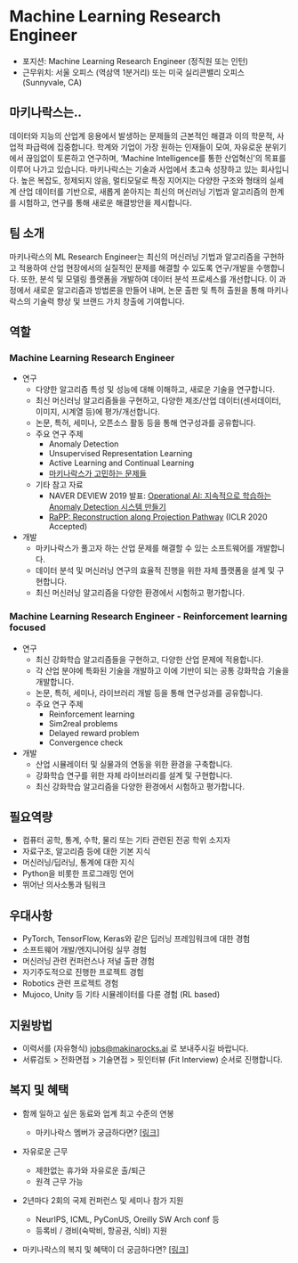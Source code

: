 # Machine Learning Research Engineer

- 포지션: Machine Learning Research Engineer (정직원 또는 인턴)
- 근무위치: 서울 오피스 (역삼역 1분거리) 또는 미국 실리콘밸리 오피스 (Sunnyvale, CA) 

## 마키나락스는.. 

데이터와 지능의 산업계 응용에서 발생하는 문제들의 근본적인 해결과 이의 학문적, 사업적 파급력에 집중합니다. 학계와 기업이 가장 원하는 인재들이 모여, 자유로운 분위기에서 끊임없이 토론하고 연구하며, ‘Machine Intelligence를 통한 산업혁신’의 목표를 이루어 나가고 있습니다. 마키나락스는 기술과 사업에서 초고속 성장하고 있는 회사입니다. 높은 복잡도, 정제되지 않음, 멀티모달로 특징 지어지는 다양한 구조와 형태의 실세계 산업 데이터를 기반으로, 새롭게 쏟아지는 최신의 머신러닝 기법과 알고리즘의 한계를 시험하고, 연구를 통해 새로운 해결방안을 제시합니다.  

## 팀 소개 

마키나락스의 ML Research Engineer는 최신의 머신러닝 기법과 알고리즘을 구현하고 적용하여 산업 현장에서의 실질적인 문제를 해결할 수 있도록 연구/개발을 수행합니다. 또한, 분석 및 모델링 플랫폼을 개발하여 데이터 분석 프로세스를 개선합니다. 이 과정에서 새로운 알고리즘과 방법론을 만들어 내며, 논문 출판 및 특허 출원을 통해 마키나락스의 기술력 향상 및 브랜드 가치 창출에 기여합니다.

## 역할 

### Machine Learning Research Engineer

- 연구
  - 다양한 알고리즘 특성 및 성능에 대해 이해하고, 새로운 기술을 연구합니다. 
  - 최신 머신러닝 알고리즘들을 구현하고, 다양한 제조/산업 데이터(센서데이터, 이미지, 시계열 등)에 평가/개선합니다.
  - 논문, 특허, 세미나, 오픈소스 활동 등을 통해 연구성과를 공유합니다. 
  - 주요 연구 주제 
    - Anomaly Detection 
    - Unsupervised Representation Learning 
    - Active Learning and Continual Learning 
    - [마키나락스가 고민하는 문제들](https://github.com/makinarocks/jobs/blob/master/research-topics.md)
  - 기타 참고 자료
    - NAVER DEVIEW 2019 발표: [Operational AI: 지속적으로 학습하는 Anomaly Detection 시스템 만들기](https://deview.kr/2019/schedule/286)
    - [RaPP: Reconstruction along Projection Pathway](https://openreview.net/forum?id=HkgeGeBYDB) (ICLR 2020 Accepted)
- 개발
  - 마키나락스가 풀고자 하는 산업 문제를 해결할 수 있는 소프트웨어를 개발합니다. 
  - 데이터 분석 및 머신러닝 연구의 효율적 진행을 위한 자체 플랫폼을 설계 및 구현합니다. 
  - 최신 머신러닝 알고리즘을 다양한 환경에서 시험하고 평가합니다. 

### Machine Learning Research Engineer - Reinforcement learning focused

- 연구
  - 최신 강화학습 알고리즘들을 구현하고, 다양한 산업 문제에 적용합니다.
  - 각 산업 분야에 특화된 기술을 개발하고 이에 기반이 되는 공통 강화학습 기술을 개발합니다.
  - 논문, 특허, 세미나, 라이브러리 개발 등을 통해 연구성과를 공유합니다. 
  - 주요 연구 주제 
    - Reinforcement learning
    - Sim2real problems
    - Delayed reward problem
    - Convergence check
- 개발
  - 산업 시뮬레이터 및 실물과의 연동을 위한 환경을 구축합니다. 
  - 강화학습 연구를 위한 자체 라이브러리를 설계 및 구현합니다. 
  - 최신 강화학습 알고리즘을 다양한 환경에서 시험하고 평가합니다.


## 필요역량

- 컴퓨터 공학, 통계, 수학, 물리 또는 기타 관련된 전공 학위 소지자
- 자료구조, 알고리즘 등에 대한 기본 지식
- 머신러닝/딥러닝, 통계에 대한 지식
- Python을 비롯한 프로그래밍 언어
- 뛰어난 의사소통과 팀워크


## 우대사항

- PyTorch, TensorFlow, Keras와 같은 딥러닝 프레임워크에 대한 경험
- 소프트웨어 개발/엔지니어링 실무 경험
- 머신러닝 관련 컨퍼런스나 저널 출판 경험
- 자기주도적으로 진행한 프로젝트 경험
- Robotics 관련 프로젝트 경험
- Mujoco, Unity 등 기타 시뮬레이터를 다룬 경험 (RL based)


## 지원방법

- 이력서를 (자유형식) jobs@makinarocks.ai 로 보내주시길 바랍니다. 
- 서류검토 > 전화면접 > 기술면접 > 핏인터뷰 (Fit Interview) 순서로 진행합니다. 


## 복지 및 혜택 

* 함께 일하고 싶은 동료와 업계 최고 수준의 연봉
  * 마키나락스 멤버가 궁금하다면? [[링크](http://makinarocks.ai/)]

* 자유로운 근무
  * 제한없는 휴가와 자유로운 출/퇴근
  * 원격 근무 가능

* 2년마다 2회의 국제 컨퍼런스 및 세미나 참가 지원
  * NeurIPS, ICML, PyConUS, Oreilly SW Arch conf 등
  * 등록비 / 경비(숙박비, 항공권, 식비) 지원

* 마키나락스의 복지 및 혜택이 더 궁금하다면? [[링크](./welfare-benefits.md)]